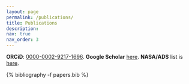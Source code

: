 ```yaml
---
layout: page
permalink: /publications/
title: Publications
description: 
nav: true
nav_order: 3
---
```


<!-- _pages/publications.md -->

<style>
.links {
  margin-top: 0.1rem;
  margin-bottom: 0.5rem;
}

.links .btn {
  display: inline-block;
  margin: 0 2px;
  font-size: 0.8rem;
  border: 1px solid #000000;
  border-radius: 3px;
  padding: 1px 6px;
  background-color: white;
  color: #000000;
  text-decoration: none;
  transition: all 0.2s ease;
}

.links .btn:hover {
  color: var(--global-theme-color);
  border-color: var(--global-theme-color);
  text-decoration: none;
}
</style>

<!-- Bibsearch Feature -->

<!-- {% include bib_search.liquid %} -->

**ORCiD**: [0000-0002-9217-1696](https://orcid.org/0000-0002-9217-1696).  **Google Scholar** [here](https://scholar.google.com/citations?user=r8HVLvEAAAAJ).
**NASA/ADS** list is [here](https://ui.adsabs.harvard.edu/search/filter_author_facet_hier_fq_author=AND&filter_author_facet_hier_fq_author=author_facet_hier%3A%220%2FCooray%2C%20S%22&fq=%7B!type%3Daqp%20v%3D%24fq_database%7D&fq=%7B!type%3Daqp%20v%3D%24fq_author%7D&fq_author=(author_facet_hier%3A%220%2FCooray%2C%20S%22)&fq_database=(database%3Aastronomy%20OR%20database%3Aphysics)&p_=0&q=%20author%3A%22cooray%2C%20suchetha%22&sort=date%20desc%2C%20bibcode%20desc).

<div class="Publications">

{% bibliography -f papers.bib %}

</div>
